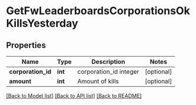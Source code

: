 # GetFwLeaderboardsCorporationsOkKillsYesterday

## Properties
Name | Type | Description | Notes
------------ | ------------- | ------------- | -------------
**corporation_id** | **int** | corporation_id integer | [optional] 
**amount** | **int** | Amount of kills | [optional] 

[[Back to Model list]](../README.md#documentation-for-models) [[Back to API list]](../README.md#documentation-for-api-endpoints) [[Back to README]](../README.md)


